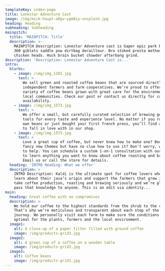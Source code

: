 ```yaml
---
templateKey: index-page
title: Lonestar Adventure Cast
image: /img/mick-haupt-a0gv-ygm8iy-unsplash.jpg
heading: Heading
subheading: Subheading
mainpitch:
  title: 'MAINPITCH: Title'
  description: >-
    MAINPITCH Description: Lonestar Adventure cast is Gaper epic park bump huck.
    360 giblets saddle pow dirtbag derailleur. Bro stoked presta method frozen
    chicken heads. Huck brain bucket chowder afterbang grind.
description: 'Description: Lonestar Adventure Cast is...'
intro:
  blurbs:
    - image: /img/img_1102.jpg
      text: >
        We sell green and roasted coffee beans that are sourced directly from
        independent farmers and farm cooperatives. We’re proud to offer a
        variety of coffee beans grown with great care for the environment and
        local communities. Check our post or contact us directly for current
        availability.
    - image: /img/img_1573.jpg
      text: >
        We offer a small, but carefully curated selection of brewing gear and
        tools for every taste and experience level. No matter if you roast your
        own beans or just bought your first french press, you’ll find a gadget
        to fall in love with in our shop.
    - image: /img/img_1575.jpg
      text: >
        Love a great cup of coffee, but never knew how to make one? Bought a
        fancy new Chemex but have no clue how to use it? Don't worry, we’re here
        to help. You can schedule a custom 1-on-1 consultation with our baristas
        to learn anything you want to know about coffee roasting and brewing.
        Email us or call the store for details.
  heading: 'INTRO Heading: What we offer'
  description: >
    INTRO Description: Kaldi is the ultimate spot for coffee lovers who want to
    learn about their java’s origin and support the farmers that grew it. We
    take coffee production, roasting and brewing seriously and we’re glad to
    pass that knowledge to anyone. This is an edit via identity...
main:
  heading: Great coffee with no compromises
  description: >
    We hold our coffee to the highest standards from the shrub to the cup.
    That’s why we’re meticulous and transparent about each step of the coffee’s
    journey. We personally visit each farm to make sure the conditions are
    optimal for the plants, farmers and the local environment.
  image1:
    alt: A close-up of a paper filter filled with ground coffee
    image: /img/products-grid3.jpg
  image2:
    alt: A green cup of a coffee on a wooden table
    image: /img/products-grid2.jpg
  image3:
    alt: Coffee beans
    image: /img/products-grid1.jpg
---
```


